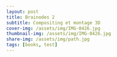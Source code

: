 ```yaml
---
layout: post
title: Brainodes 2
subtitle: Compositing et montage 3D
cover-img: /assets/img/IMG-0426.jpg
thumbnail-img: /assets/img/IMG-0426.jpg
share-img: /assets/img/path.jpg
tags: [books, test]
---
```

